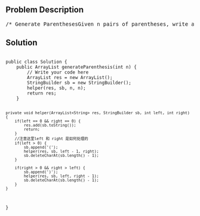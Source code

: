 <!--
<style>
  body { font-family: Arial, sans-serif; }
  .container { max-width: 100%; margin: 0 auto; padding: 10px; }
  .comment-block { max-width: 30%; background-color: #f9f9f9; padding: 10px; border-left: 5px solid #ccc; overflow-wrap: break-word; white-space: pre-wrap; }
  .code-block { background-color: #f4f4f4; padding: 10px; border: 1px solid #ddd; overflow-wrap: break-word; white-space: pre-wrap; }
</style>
-->

<div class='container'>
<h2>Problem Description</h2>
<div class='comment-block'>
<pre>
/* Generate ParenthesesGiven n pairs of parentheses, write a function to generate all combinations of well-formedparentheses.ExampleGiven n = 3, a solution set is:"((()))", "(()())", "(())()", "()(())", "()()()"*/    /**     * @param n n pairs     * @return All combinations of well-formed parentheses     */</pre>
</div>

<h2>Solution</h2>
<div class='code-block'>
<pre><code class='language-java'>
public class Solution {
    public ArrayList<String> generateParenthesis(int n) {
        // Write your code here
        ArrayList<String> res = new ArrayList<String>();
        StringBuilder sb = new StringBuilder();
        helper(res, sb, n, n);
        return res;
    }
    
    private void helper(ArrayList<String> res, StringBuilder sb, int left, int right) {
        if(left == 0 && right == 0) {
            res.add(sb.toString());
            return;
        }
        //注意这里left 和 right 是如何处理的
        if(left > 0) {
            sb.append('(');
            helper(res, sb, left - 1, right);
            sb.deleteCharAt(sb.length() - 1);
        }
        
        if(right > 0 && right > left) {
            sb.append(')');
            helper(res, sb, left, right - 1);
            sb.deleteCharAt(sb.length() - 1);            
        }
    }
}
</code></pre>
</div>
</div>
